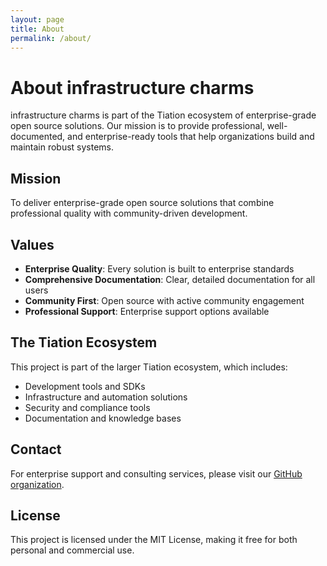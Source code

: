 ```yaml
---
layout: page
title: About
permalink: /about/
---
```


# About infrastructure charms

infrastructure charms is part of the Tiation ecosystem of enterprise-grade open source solutions. Our mission is to provide professional, well-documented, and enterprise-ready tools that help organizations build and maintain robust systems.

## Mission

To deliver enterprise-grade open source solutions that combine professional quality with community-driven development.

## Values

- **Enterprise Quality**: Every solution is built to enterprise standards
- **Comprehensive Documentation**: Clear, detailed documentation for all users
- **Community First**: Open source with active community engagement
- **Professional Support**: Enterprise support options available

## The Tiation Ecosystem

This project is part of the larger Tiation ecosystem, which includes:

- Development tools and SDKs
- Infrastructure and automation solutions
- Security and compliance tools
- Documentation and knowledge bases

## Contact

For enterprise support and consulting services, please visit our [GitHub organization](https://github.com/tiation).

## License

This project is licensed under the MIT License, making it free for both personal and commercial use.
